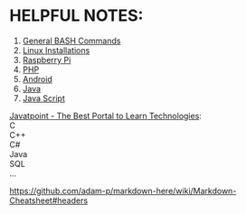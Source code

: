 # HELPFUL NOTES:  
  
  
1. [General BASH Commands](general_bash_commands.md)  
2. [Linux Installations](linux_installations.md)  
3. [Raspberry Pi](rpi.md)  
4. [PHP]()  
5. [Android]()  
6. [Java](java.md)  
7. [Java Script]()  

[Javatpoint - The Best Portal to Learn Technologies](https://www.javatpoint.com/):  
  C  
  C++  
  C#  
  Java  
  SQL  
  ...  



https://github.com/adam-p/markdown-here/wiki/Markdown-Cheatsheet#headers  
